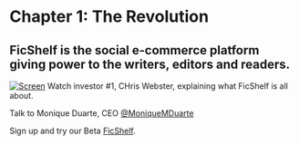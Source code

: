 # Chapter 1: The Revolution

## FicShelf is the social e-commerce platform giving power to the writers, editors and readers.

[![Screen](../assets/chris_video_screenshot.png)](https://www.youtube.com/watch?v=isJzdtgrKl8)
Watch investor #1, CHris Webster, explaining what FicShelf is all about.

Talk to Monique Duarte, CEO [@MoniqueMDuarte](http://twitter.com/moniquemduarte)

Sign up and try our Beta [FicShelf](http://beta.ficshelf.com).